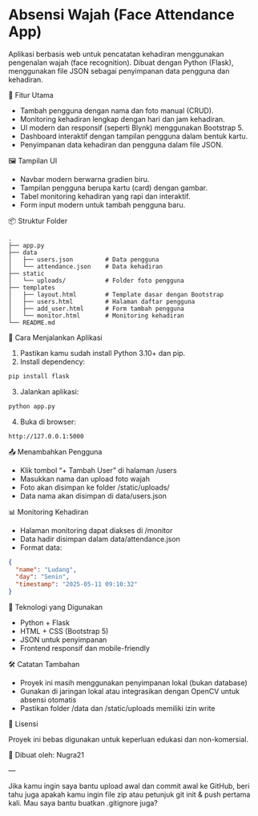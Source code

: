 

# Absensi Wajah (Face Attendance App)

Aplikasi berbasis web untuk pencatatan kehadiran menggunakan pengenalan wajah (face recognition). Dibuat dengan Python (Flask), menggunakan file JSON sebagai penyimpanan data pengguna dan kehadiran.

🎯 Fitur Utama

* Tambah pengguna dengan nama dan foto manual (CRUD).
* Monitoring kehadiran lengkap dengan hari dan jam kehadiran.
* UI modern dan responsif (seperti Blynk) menggunakan Bootstrap 5.
* Dashboard interaktif dengan tampilan pengguna dalam bentuk kartu.
* Penyimpanan data kehadiran dan pengguna dalam file JSON.

🖼️ Tampilan UI

* Navbar modern berwarna gradien biru.
* Tampilan pengguna berupa kartu (card) dengan gambar.
* Tabel monitoring kehadiran yang rapi dan interaktif.
* Form input modern untuk tambah pengguna baru.

📦 Struktur Folder

```
.
├── app.py
├── data
│   ├── users.json         # Data pengguna
│   └── attendance.json    # Data kehadiran
├── static
│   └── uploads/           # Folder foto pengguna
├── templates
│   ├── layout.html        # Template dasar dengan Bootstrap
│   ├── users.html         # Halaman daftar pengguna
│   ├── add_user.html      # Form tambah pengguna
│   └── monitor.html       # Monitoring kehadiran
└── README.md
```

🚀 Cara Menjalankan Aplikasi

1. Pastikan kamu sudah install Python 3.10+ dan pip.
2. Install dependency:

```bash
pip install flask
```

3. Jalankan aplikasi:

```bash
python app.py
```

4. Buka di browser:

```
http://127.0.0.1:5000
```

📤 Menambahkan Pengguna

* Klik tombol “+ Tambah User” di halaman /users
* Masukkan nama dan upload foto wajah
* Foto akan disimpan ke folder /static/uploads/
* Data nama akan disimpan di data/users.json

📊 Monitoring Kehadiran

* Halaman monitoring dapat diakses di /monitor
* Data hadir disimpan dalam data/attendance.json
* Format data:

```json
{
  "name": "Ludang",
  "day": "Senin",
  "timestamp": "2025-05-11 09:10:32"
}
```

🧠 Teknologi yang Digunakan

* Python + Flask
* HTML + CSS (Bootstrap 5)
* JSON untuk penyimpanan
* Frontend responsif dan mobile-friendly

🛠️ Catatan Tambahan

* Proyek ini masih menggunakan penyimpanan lokal (bukan database)
* Gunakan di jaringan lokal atau integrasikan dengan OpenCV untuk absensi otomatis
* Pastikan folder /data dan /static/uploads memiliki izin write

📄 Lisensi

Proyek ini bebas digunakan untuk keperluan edukasi dan non-komersial.

👤 Dibuat oleh: Nugra21

—

Jika kamu ingin saya bantu upload awal dan commit awal ke GitHub, beri tahu juga apakah kamu ingin file zip atau petunjuk git init & push pertama kali. Mau saya bantu buatkan .gitignore juga?
